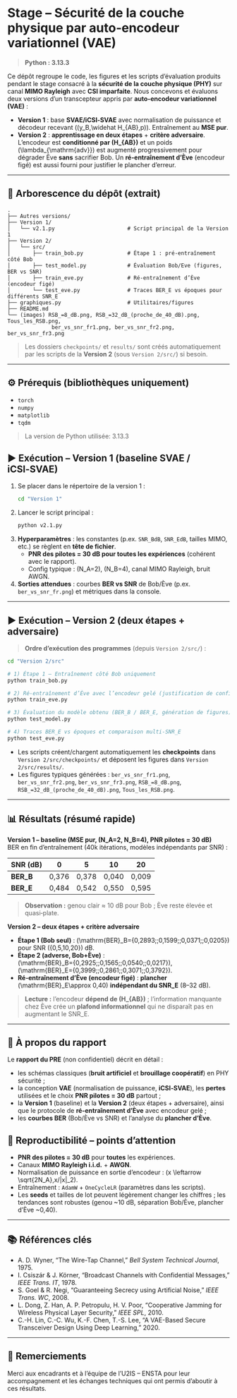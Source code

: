 # Stage – Sécurité de la couche physique par auto‑encodeur variationnel (VAE)

> **Python : 3.13.3**

Ce dépôt regroupe le code, les figures et les scripts d’évaluation produits pendant le stage consacré à la **sécurité de la couche physique (PHY)** sur canal **MIMO Rayleigh** avec **CSI imparfaite**. Nous concevons et évaluons deux versions d’un transcepteur appris par **auto‑encodeur variationnel (VAE)** :
- **Version 1** : base **SVAE/iCSI‑SVAE** avec normalisation de puissance et décodeur recevant \((y_B,\widehat H_{AB},p)\). Entraînement au **MSE pur**.
- **Version 2** : **apprentissage en deux étapes** + **critère adversaire**. L’encodeur est **conditionné par \(H_{AB}\)** et un poids \(\lambda_{\mathrm{adv}}\) est augmenté progressivement pour dégrader Ève **sans** sacrifier Bob. Un **ré‑entraînement d’Ève** (encodeur figé) est aussi fourni pour justifier le plancher d’erreur.

---

## 📁 Arborescence du dépôt (extrait)

```
.
├── Autres versions/
├── Version 1/
│   └── v2.1.py                       # Script principal de la Version 1
├── Version 2/
│   └── src/
│       ├── train_bob.py              # Étape 1 : pré‑entraînement côté Bob
│       ├── test_model.py             # Évaluation Bob/Eve (figures, BER vs SNR)
│       ├── train_eve.py              # Ré‑entraînement d’Ève (encodeur figé)
│       └── test_eve.py               # Traces BER_E vs époques pour différents SNR_E
├── graphiques.py                     # Utilitaires/figures
├── README.md
└── (images) RSB_=8_dB.png, RSB_=32_dB_(proche_de_40_dB).png, Tous_les_RSB.png,
              ber_vs_snr_fr1.png, ber_vs_snr_fr2.png, ber_vs_snr_fr3.png
```

> Les dossiers `checkpoints/` et `results/` sont créés automatiquement par les scripts de la **Version 2** (sous `Version 2/src/`) si besoin.

---

## ⚙️ Prérequis (bibliothèques uniquement)

- `torch`
- `numpy`
- `matplotlib`
- `tqdm`

> La version de Python utilisée: 3.13.3 


## ▶️ Exécution – Version 1 (baseline SVAE / iCSI‑SVAE)

1. Se placer dans le répertoire de la version 1 :
   ```bash
   cd "Version 1"
   ```
2. Lancer le script principal :
   ```bash
   python v2.1.py
   ```
3. **Hyperparamètres** : les constantes (p.ex. `SNR_BdB`, `SNR_EdB`, tailles MIMO, etc.) se règlent en **tête de fichier**.  
   - **PNR des pilotes = 30 dB pour toutes les expériences** (cohérent avec le rapport).  
   - Config typique : \(N_A=2\), \(N_B=4\), canal MIMO Rayleigh, bruit AWGN.
4. **Sorties attendues** : courbes **BER vs SNR** de Bob/Ève (p.ex. `ber_vs_snr_fr.png`) et métriques dans la console.

---

## ▶️ Exécution – Version 2 (deux étapes + adversaire)

> **Ordre d’exécution des programmes** (depuis `Version 2/src/`) :

```bash
cd "Version 2/src"

# 1) Étape 1 – Entraînement côté Bob uniquement
python train_bob.py

# 2) Ré‑entraînement d’Ève avec l’encodeur gelé (justification de confidentialité)
python train_eve.py

# 3) Évaluation du modèle obtenu (BER_B / BER_E, génération de figures)
python test_model.py

# 4) Traces BER_E vs époques et comparaison multi‑SNR_E
python test_eve.py
```

- Les scripts créent/chargent automatiquement les **checkpoints** dans `Version 2/src/checkpoints/` et déposent les figures dans `Version 2/src/results/`.  
- Les figures typiques générées : `ber_vs_snr_fr1.png`, `ber_vs_snr_fr2.png`, `ber_vs_snr_fr3.png`, `RSB_=8_dB.png`, `RSB_=32_dB_(proche_de_40_dB).png`, `Tous_les_RSB.png`.

---

## 📊 Résultats (résumé rapide)

**Version 1 – baseline (MSE pur, \(N_A=2, N_B=4\), PNR pilotes = 30 dB)**  
BER en fin d’entraînement (40k itérations, modèles indépendants par SNR) :

| SNR (dB) | 0     | 5     | 10    | 20    |
|----------|-------|-------|-------|-------|
| **BER\_B** | 0,376 | 0,378 | 0,040 | 0,009 |
| **BER\_E** | 0,484 | 0,542 | 0,550 | 0,595 |

> **Observation :** genou clair ≈ 10 dB pour Bob ; Ève reste élevée et quasi‑plate.

**Version 2 – deux étapes + critère adversaire**  

- **Étape 1 (Bob seul)** : \(\mathrm{BER}_B=\{0,2893;\;0,1599;\;0,0371;\;0,0205\}\) pour SNR \(\{0,5,10,20\}\) dB.  
- **Étape 2 (adverse, Bob+Ève)** :  
  \(\mathrm{BER}_B=\{0,2925;\;0,1565;\;0,0540;\;0,0217\}\),  
  \(\mathrm{BER}_E=\{0,3999;\;0,2861;\;0,3071;\;0,3792\}\).  
- **Ré‑entraînement d’Ève (encodeur figé)** : **plancher** \(\mathrm{BER}_E\approx 0,40\) **indépendant du SNR\_E** (8–32 dB).

> **Lecture :** l’encodeur **dépend de \(H_{AB}\)** ; l’information manquante chez Ève crée un **plafond informationnel** qui ne disparaît pas en augmentant le SNR\_E.

---

## 📝 À propos du rapport

Le **rapport du PRE** (non confidentiel) décrit en détail :
- les schémas classiques (**bruit artificiel** et **brouillage coopératif**) en PHY sécurité ;
- la conception **VAE** (normalisation de puissance, **iCSI‑SVAE**), les **pertes** utilisées et le choix **PNR pilotes = 30 dB** partout ;
- la **Version 1** (baseline) et la **Version 2** (deux étapes + adversaire), ainsi que le protocole de **ré‑entraînement d’Ève** avec encodeur gelé ;
- les **courbes BER** (Bob/Ève vs SNR) et l’analyse du **plancher d’Ève**.


## 🔁 Reproductibilité – points d’attention

- **PNR des pilotes = 30 dB** pour **toutes** les expériences.
- Canaux **MIMO Rayleigh i.i.d.** + **AWGN**.
- Normalisation de puissance en sortie d’encodeur : \(x \leftarrow \sqrt{2N_A}\,x/\|x\|_2\).
- Entraînement : `AdamW` + `OneCycleLR` (paramètres dans les scripts).  
- Les **seeds** et tailles de lot peuvent légèrement changer les chiffres ; les tendances sont robustes (genou ~10 dB, séparation Bob/Ève, plancher d’Ève ~0,40).

---

## 📚 Références clés

- A. D. Wyner, “The Wire-Tap Channel,” *Bell System Technical Journal*, 1975.  
- I. Csiszár & J. Körner, “Broadcast Channels with Confidential Messages,” *IEEE Trans. IT*, 1978.  
- S. Goel & R. Negi, “Guaranteeing Secrecy using Artificial Noise,” *IEEE Trans. WC*, 2008.  
- L. Dong, Z. Han, A. P. Petropulu, H. V. Poor, “Cooperative Jamming for Wireless Physical Layer Security,” *IEEE SPL*, 2010.  
- C.-H. Lin, C.-C. Wu, K.-F. Chen, T.-S. Lee, “A VAE-Based Secure Transceiver Design Using Deep Learning,” 2020.

---

## 🤝 Remerciements

Merci aux encadrants et à l’équipe de l’U2IS – ENSTA pour leur accompagnement et les échanges techniques qui ont permis d’aboutir à ces résultats.
